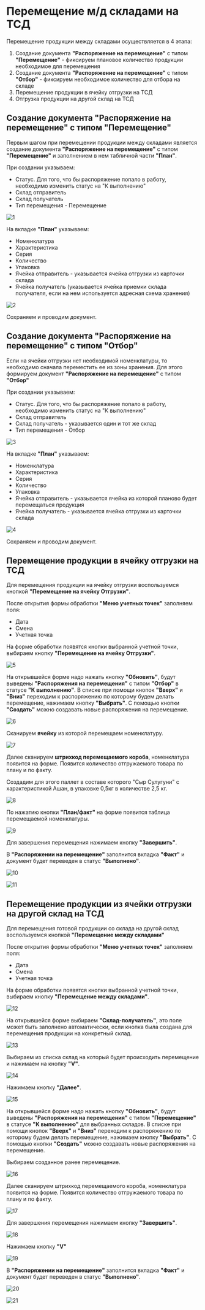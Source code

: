 # Перемещение м/д складами на ТСД

Перемещение продукции между складами осуществляется в 4 этапа:

1. Создание документа **"Распоряжение на перемещение"** с типом **"Перемещение"** - фиксируем плановое количество продукции необходимое для перемещения
2. Создание документа **"Распоряжение на перемещение"** с типом **"Отбор"** - фиксируем необходимое количество для отбора на складе
3. Перемещение продукции в ячейку отгрузки на ТСД
4. Отгрузка продукции на другой склад на ТСД

<h2> Создание документа "Распоряжение на перемещение" с типом "Перемещение" </h2>

Первым шагом при перемещении продукции между складами является создание документа **"Распоряжение на перемещение"** с типом **"Перемещение"** и заполнением в нем табличной части **"План"**.

При создании указываем:

- Статус. Для того, что бы распоряжение попало в работу, необходимо изменить статус на "К выполнению"
- Склад отправитель
- Склад получатель
- Тип перемещения - Перемещение

![1](PeremeshenieMegduSkladamiNaTCD.assets/1.png)

На вкладке **"План"** указываем:

- Номенклатура
- Характеристика
- Серия
- Количество
- Упаковка
- Ячейка отправитель - указывается ячейка отгрузки из карточки склада
- Ячейка получатель (указывается ячейка приемки склада получателя, если на нем используется адресная схема хранения)

![2](PeremeshenieMegduSkladamiNaTCD.assets/2.png)

Сохраняем и проводим документ.

<h2> Создание документа "Распоряжение на перемещение" с типом "Отбор" </h2>

Если на ячейки отгрузки нет необходимой номенклатуры, то необходимо сначала переместить ее из зоны хранения. Для этого формируем документ  **"Распоряжение на перемещение"** с типом **"Отбор"**

При создании указываем:

- Статус. Для того, что бы распоряжение попало в работу, необходимо изменить статус на "К выполнению"
- Склад отправитель
- Склад получатель - указывается один и тот же склад
- Тип перемещения - Отбор

![3](PeremeshenieMegduSkladamiNaTCD.assets/3.png)

На вкладке **"План"** указываем:

- Номенклатура
- Характеристика
- Серия
- Количество
- Упаковка
- Ячейка отправитель - указывается ячейка из которой планово будет перемещаться продукция
- Ячейка получатель - указывается ячейка отгрузки из карточки склада

![4](PeremeshenieMegduSkladamiNaTCD.assets/4.png)

Сохраняем и проводим документ.

<h2> Перемещение продукции в ячейку отгрузки на ТСД </h2>

Для перемещения продукции на ячейку отгрузки воспользуемся кнопкой **"Перемещение на ячейку Отгрузки"**.

После открытия формы обработки **"Меню учетных точек"** заполняем поля:

- Дата
- Смена
- Учетная точка

На форме обработки появятся кнопки выбранной учетной точки, выбираем кнопку **"Перемещение на ячейку Отгрузки"**.

![5](PeremeshenieMegduSkladamiNaTCD.assets/5.png)

На открывшейся форме надо нажать кнопку **"Обновить"**, будут выведены **"Распоряжения на перемещения"** с типом **"Отбор"** в статусе **"К выполнению"**. В списке при помощи кнопок **"Вверх"** и **"Вниз"** переходим к распоряжению по которому будем делать перемещение, нажимаем кнопку **"Выбрать"**.  С помощью кнопки **"Создать"** можно создавать новые распоряжения на перемещение.

![6](PeremeshenieMegduSkladamiNaTCD.assets/6.png)

Сканируем **ячейку** из которой перемещаем номенклатуру.

![7](PeremeshenieMegduSkladamiNaTCD.assets/7.png)

Далее сканируем **штрихкод перемещаемого короба**, номенклатура появится на форме. Появится количество отгружаемого товара по плану и по факту.

Создадим для этого паллет в составе которого "Сыр Сулугуни" с характеристикой Ашан, в упаковке 0,5кг в количестве 2,5 кг.

![8](PeremeshenieMegduSkladamiNaTCD.assets/8.png)

По нажатию кнопки **"План/факт"** на форме появится таблица перемещаемой номенклатуры.

![9](PeremeshenieMegduSkladamiNaTCD.assets/9.png)

Для завершения перемещения нажимаем кнопку **"Завершить"**.

В  **"Распоряжении на перемещение"** заполнится вкладка **"Факт"** и документ будет переведен в статус **"Выполнено"**.

![10](PeremeshenieMegduSkladamiNaTCD.assets/10.png)

![11](PeremeshenieMegduSkladamiNaTCD.assets/11.png)

<h2> Перемещение продукции из ячейки отгрузки на другой склад на ТСД </h2>

Для перемещения готовой продукции со склада на другой склад воспользуемся кнопкой **"Перемещение между складами"**

После открытия формы обработки **"Меню учетных точек"** заполняем поля:

- Дата
- Смена
- Учетная точка

На форме обработки появятся кнопки выбранной учетной точки, выбираем кнопку **"Перемещение между складами"**.

![12](PeremeshenieMegduSkladamiNaTCD.assets/12.png)

На открывшейся форме выбираем **"Склад-получатель"**, это поле может быть заполнено автоматически, если кнопка была создана для перемещения продукции на конкретный склад.

![13](PeremeshenieMegduSkladamiNaTCD.assets/13.png)

Выбираем из списка склад на который будет происходить перемещение и нажимаем на кнопку **"V"**.

![14](PeremeshenieMegduSkladamiNaTCD.assets/14.png)

Нажимаем кнопку **"Далее"**.

![15](PeremeshenieMegduSkladamiNaTCD.assets/15.png)

На открывшейся форме надо нажать кнопку **"Обновить"**, будут выведены **"Распоряжения на перемещения"** с типом **"Перемещение"** в статусе **"К выполнению"** для выбранных складов. В списке при помощи кнопок **"Вверх"** и **"Вниз"** переходим к распоряжению по которому будем делать перемещение, нажимаем кнопку **"Выбрать"**.  С помощью кнопки **"Создать"** можно создавать новые распоряжения на перемещение.

Выбираем созданное ранее перемещение.

![16](PeremeshenieMegduSkladamiNaTCD.assets/16.png)

Далее сканируем штрихкод перемещаемого короба, номенклатура появится на форме. Появится количество отгружаемого товара по плану и по факту.

![17](PeremeshenieMegduSkladamiNaTCD.assets/17.png)

Для завершения перемещения нажимаем кнопку **"Завершить"**.

![18](PeremeshenieMegduSkladamiNaTCD.assets/18.png)

Нажимаем кнопку **"V"**

![19](PeremeshenieMegduSkladamiNaTCD.assets/19.png)

В  **"Распоряжении на перемещение"** заполнится вкладка **"Факт"** и документ будет переведен в статус **"Выполнено"**.

![20](PeremeshenieMegduSkladamiNaTCD.assets/20.png)

![21](PeremeshenieMegduSkladamiNaTCD.assets/21.png)